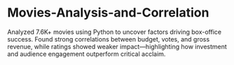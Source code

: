 # Movies-Analysis-and-Correlation
Analyzed 7.6K+ movies using Python to uncover factors driving box-office success. Found strong correlations between budget, votes, and gross revenue, while ratings showed weaker impact—highlighting how investment and audience engagement outperform critical acclaim.
